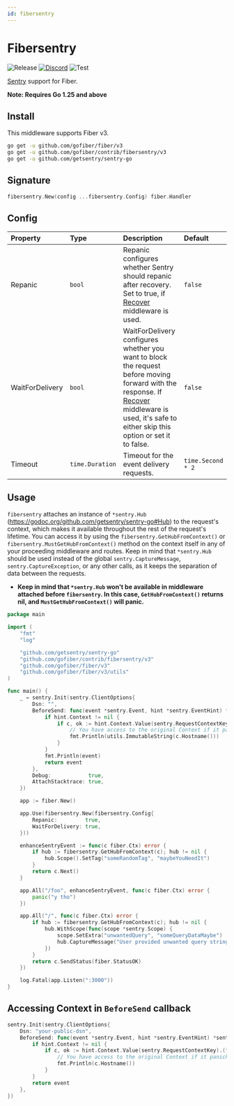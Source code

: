 ```yaml
---
id: fibersentry
---
```


# Fibersentry

![Release](https://img.shields.io/github/v/tag/gofiber/contrib?filter=fibersentry*)
[![Discord](https://img.shields.io/discord/704680098577514527?style=flat&label=%F0%9F%92%AC%20discord&color=00ACD7)](https://gofiber.io/discord)
![Test](https://github.com/gofiber/contrib/workflows/Test%20fibersentry/badge.svg)

[Sentry](https://sentry.io/) support for Fiber.

**Note: Requires Go 1.25 and above**

## Install

This middleware supports Fiber v3.

```sh
go get -u github.com/gofiber/fiber/v3
go get -u github.com/gofiber/contrib/fibersentry/v3
go get -u github.com/getsentry/sentry-go
```

## Signature

```go
fibersentry.New(config ...fibersentry.Config) fiber.Handler
```

## Config

| Property        | Type            | Description                                                                                                                                                                                                                                                          | Default           |
| :-------------- | :-------------- | :------------------------------------------------------------------------------------------------------------------------------------------------------------------------------------------------------------------------------------------------------------------- | :---------------- |
| Repanic         | `bool`          | Repanic configures whether Sentry should repanic after recovery. Set to true, if [Recover](https://github.com/gofiber/fiber/tree/master/middleware/recover) middleware is used.                                                                                      | `false`           |
| WaitForDelivery | `bool`          | WaitForDelivery configures whether you want to block the request before moving forward with the response. If [Recover](https://github.com/gofiber/fiber/tree/master/middleware/recover) middleware is used, it's safe to either skip this option or set it to false. | `false`           |
| Timeout         | `time.Duration` | Timeout for the event delivery requests.                                                                                                                                                                                                                             | `time.Second * 2` |

## Usage

`fibersentry` attaches an instance of `*sentry.Hub` (https://godoc.org/github.com/getsentry/sentry-go#Hub) to the request's context, which makes it available throughout the rest of the request's lifetime.
You can access it by using the `fibersentry.GetHubFromContext()` or `fibersentry.MustGetHubFromContext()` method on the context itself in any of your proceeding middleware and routes.
Keep in mind that `*sentry.Hub` should be used instead of the global `sentry.CaptureMessage`, `sentry.CaptureException`, or any other calls, as it keeps the separation of data between the requests.

- **Keep in mind that `*sentry.Hub` won't be available in middleware attached before `fibersentry`. In this case, `GetHubFromContext()` returns nil, and `MustGetHubFromContext()` will panic.**

```go
package main

import (
    "fmt"
    "log"

    "github.com/getsentry/sentry-go"
    "github.com/gofiber/contrib/fibersentry/v3"
    "github.com/gofiber/fiber/v3"
    "github.com/gofiber/fiber/v3/utils"
)

func main() {
    _ = sentry.Init(sentry.ClientOptions{
        Dsn: "",
        BeforeSend: func(event *sentry.Event, hint *sentry.EventHint) *sentry.Event {
            if hint.Context != nil {
                if c, ok := hint.Context.Value(sentry.RequestContextKey).(fiber.Ctx); ok {
                    // You have access to the original Context if it panicked
                    fmt.Println(utils.ImmutableString(c.Hostname()))
                }
            }
            fmt.Println(event)
            return event
        },
        Debug:            true,
        AttachStacktrace: true,
    })

    app := fiber.New()

    app.Use(fibersentry.New(fibersentry.Config{
        Repanic:         true,
        WaitForDelivery: true,
    }))

    enhanceSentryEvent := func(c fiber.Ctx) error {
        if hub := fibersentry.GetHubFromContext(c); hub != nil {
            hub.Scope().SetTag("someRandomTag", "maybeYouNeedIt")
        }
        return c.Next()
    }

    app.All("/foo", enhanceSentryEvent, func(c fiber.Ctx) error {
        panic("y tho")
    })

    app.All("/", func(c fiber.Ctx) error {
        if hub := fibersentry.GetHubFromContext(c); hub != nil {
            hub.WithScope(func(scope *sentry.Scope) {
                scope.SetExtra("unwantedQuery", "someQueryDataMaybe")
                hub.CaptureMessage("User provided unwanted query string, but we recovered just fine")
            })
        }
        return c.SendStatus(fiber.StatusOK)
    })

    log.Fatal(app.Listen(":3000"))
}
```

## Accessing Context in `BeforeSend` callback

```go
sentry.Init(sentry.ClientOptions{
    Dsn: "your-public-dsn",
    BeforeSend: func(event *sentry.Event, hint *sentry.EventHint) *sentry.Event {
        if hint.Context != nil {
            if c, ok := hint.Context.Value(sentry.RequestContextKey).(fiber.Ctx); ok {
                // You have access to the original Context if it panicked
                fmt.Println(c.Hostname())
            }
        }
        return event
    },
})
```
